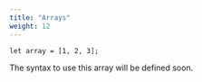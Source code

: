 ```yaml
---
title: "Arrays"
weight: 12
---
```


```zonkey
let array = [1, 2, 3];
```

The syntax to use this array will be defined soon.
